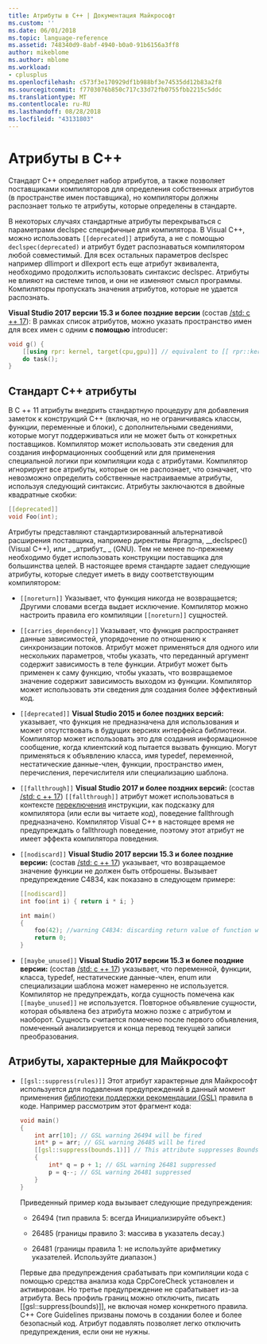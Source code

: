 ```yaml
---
title: Атрибуты в C++ | Документация Майкрософт
ms.custom: ''
ms.date: 06/01/2018
ms.topic: language-reference
ms.assetid: 748340d9-8abf-4940-b0a0-91b6156a3ff8
author: mikeblome
ms.author: mblome
ms.workload:
- cplusplus
ms.openlocfilehash: c573f3e170929df1b988bf3e74535dd12b83a2f8
ms.sourcegitcommit: f7703076b850c717c33d72fb0755fbb2215c5ddc
ms.translationtype: MT
ms.contentlocale: ru-RU
ms.lasthandoff: 08/28/2018
ms.locfileid: "43131803"
---
```

# <a name="attributes-in-c"></a>Атрибуты в C++

Стандарт C++ определяет набор атрибутов, а также позволяет поставщиками компиляторов для определения собственных атрибутов (в пространстве имен поставщика), но компиляторы должны распознает только те атрибуты, которые определены в стандарте.

В некоторых случаях стандартные атрибуты перекрываться с параметрами declspec специфичные для компилятора. В Visual C++, можно использовать `[[deprecated]]` атрибута, а не с помощью `declspec(deprecated)` и атрибут будет распознаваться компилятором любой совместимый. Для всех остальных параметров declspec например dllimport и dllexport есть еще атрибут эквивалента, необходимо продолжить использовать синтаксис declspec. Атрибуты не влияют на системе типов, и они не изменяют смысл программы. Компиляторы пропускать значения атрибутов, которые не удается распознать.

**Visual Studio 2017 версии 15.3 и более поздние версии** (состав [/std: c ++ 17](../build/reference/std-specify-language-standard-version.md)): В рамках список атрибутов, можно указать пространство имен для всех имен с одним **с помощью** introducer:

```cpp
void g() {
    [[using rpr: kernel, target(cpu,gpu)]] // equivalent to [[ rpr::kernel, rpr::target(cpu,gpu) ]]
    do task();
}
```

## <a name="c-standard-attributes"></a>Стандарт C++ атрибуты

В C ++ 11 атрибуты внедрить стандартную процедуру для добавления заметок к конструкций C++ (включая, но не ограничиваясь классы, функции, переменные и блоки), с дополнительными сведениями, которые могут поддерживаться или не может быть от конкретных поставщиков. Компилятор может использовать эти сведения для создания информационных сообщений или для применения специальной логики при компиляции кода с атрибутами. Компилятор игнорирует все атрибуты, которые он не распознает, что означает, что невозможно определить собственные настраиваемые атрибуты, используя следующий синтаксис. Атрибуты заключаются в двойные квадратные скобки:

```cpp
[[deprecated]]
void Foo(int);
```

Атрибуты представляют стандартизированный альтернативой расширения поставщика, например директивы #pragma, __declspec() (Visual C++), или &#95; &#95;атрибут&#95; &#95; (GNU). Тем не менее по-прежнему необходимо будет использовать конструкции поставщика для большинства целей. В настоящее время стандарте задает следующие атрибуты, которые следует иметь в виду соответствующим компилятором:

- `[[noreturn]]` Указывает, что функция никогда не возвращается; Другими словами всегда выдает исключение. Компилятор можно настроить правила его компиляции `[[noreturn]]` сущностей.

- `[[carries_dependency]]` Указывает, что функция распространяет данные зависимостей, упорядочение по отношению к синхронизации потоков. Атрибут может применяться для одного или нескольких параметров, чтобы указать, что переданный аргумент содержит зависимость в теле функции. Атрибут может быть применен к саму функцию, чтобы указать, что возвращаемое значение содержит зависимость выходом из функции. Компилятор может использовать эти сведения для создания более эффективный код.

- `[[deprecated]]` **Visual Studio 2015 и более поздних версий:** указывает, что функция не предназначена для использования и может отсутствовать в будущих версиях интерфейса библиотеки. Компилятор может использовать это для создания информационное сообщение, когда клиентский код пытается вызвать функцию. Могут применяться к объявлению класса, имя typedef, переменной, нестатические данные-член, функции, пространство имен, перечисления, перечислителя или специализацию шаблона.  

- `[[fallthrough]]` **Visual Studio 2017 и более поздних версий:** (состав [/std: c ++ 17](../build/reference/std-specify-language-standard-version.md)) `[[fallthrough]]` атрибут может использоваться в контексте [переключения](switch-statement-cpp.md) инструкции, как подсказку для компилятора (или если вы читаете код), поведение fallthrough предназначено. Компилятор Visual C++ в настоящее время не предупреждать о fallthrough поведение, поэтому этот атрибут не имеет эффекта компилятора поведения.

- `[[nodiscard]]` **Visual Studio 2017 версии 15.3 и более поздние версии:** (состав [/std: c ++ 17](../build/reference/std-specify-language-standard-version.md)) указывает, что возвращаемое значение функции не должен быть отброшены. Вызывает предупреждение C4834, как показано в следующем примере:

   ```cpp
   [[nodiscard]]
   int foo(int i) { return i * i; }

   int main()
   {
       foo(42); //warning C4834: discarding return value of function with 'nodiscard' attribute
       return 0;
   }
   ```

- `[[maybe_unused]]` **Visual Studio 2017 версии 15.3 и более поздние версии:** (состав [/std: c ++ 17](../build/reference/std-specify-language-standard-version.md)) указывает, что переменной, функции, класса, typedef, нестатические данные-член, enum или специализации шаблона может намеренно не используется. Компилятор не предупреждать, когда сущность помечена как `[[maybe_unused]]` не используется. Повторное объявление сущности, которая объявлена без атрибута можно позже с атрибутом и наоборот. Сущность считается помечено после первого объявления, помеченный анализируется и конца перевод текущей записи преобразования.

## <a name="microsoft-specific-attributes"></a>Атрибуты, характерные для Майкрософт

- `[[gsl::suppress(rules)]]` Этот атрибут характерные для Майкрософт используется для подавления предупреждений в данный момент применения [библиотеки поддержки рекомендации (GSL)](https://github.com/Microsoft/GSL) правила в коде. Например рассмотрим этот фрагмент кода:

    ```cpp
    void main()
    {
        int arr[10]; // GSL warning 26494 will be fired
        int* p = arr; // GSL warning 26485 will be fired
        [[gsl::suppress(bounds.1)]] // This attribute suppresses Bounds rule #1
        {
            int* q = p + 1; // GSL warning 26481 suppressed
            p = q--; // GSL warning 26481 suppressed
        }
    }
    ```

   Приведенный пример кода вызывает следующие предупреждения:

   - 26494 (тип правила 5: всегда Инициализируйте объект.)

   - 26485 (границы правило 3: массива в указатель decay.)

   - 26481 (границы правила 1: не используйте арифметику указателей. Используйте диапазон.)

   Первые два предупреждения срабатывать при компиляции кода с помощью средства анализа кода CppCoreCheck установлен и активирован. Но третье предупреждение не срабатывает из-за атрибута. Весь профиль границ можно отключить, писать [[gsl::suppress(bounds)]], не включая номер конкретного правила. C++ Core Guidelines призваны помочь в создании более и более безопасный код. Атрибут подавлять позволяет легко отключить предупреждения, если они не нужны.